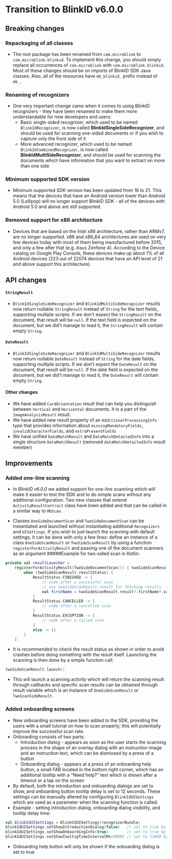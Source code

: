 # Transition to BlinkID v6.0.0
## Breaking changes
### Repackaging of all classes
- The root package has been renamed from `com.microblink` to `com.microblink.blinkid`. To implement this change, you should simply replace all occurrences of `com.microblink` with `com.microblink.blinkid`. Most of these changes should be on imports of BlinkID SDK Java classes. Also, all of the resources have `mb_blinkid_` prefix instead of `mb_`.

### Renaming of recognizers
- One very important change came when it comes to using BlinkID recognizers - they have been renamed to make them more understandable for new developers and users:
	- Basic single-sided recognizer, which used to be named `BlinkIdRecognizer`, is now called __BlinkIdSingleSideRecognizer__, and should be used for scanning one-sided documents or if you wish to capture only the front side of it
	- More advanced recognizer, which used to be named `BlinkIdCombinedRecognizer`, is now called __BlinkIdMultiSideRecognizer__, and should be used for scanning the documents which have information that you want to extract on more than one side

### Minimum supported SDK version
- Minimum supported SDK version has been updated from 16 to 21. This means that the devices that have an Android version lower than Android 5.0 (Lollipop) will no longer support BlinkID SDK - all of the devices with Android 5.0 and above are still supported.

### Removed support for x86 architecture
- Devices that are based on the Intel x86 architecture, rather than ARMv7, are no longer supported. x86 and x86_64 architectures are used on very few devices today with most of them being manufactured before 2015, and only a few after that (e.g. Asus Zenfone 4). According to the Device catalog on Google Play Console, these devices make up about 1% of all Android devices (223 out of 22074 devices that have an API level of 21 and above support this architecture).

## API changes
#### `StringResult`

- `BlinkIdSingleSideRecognizer` and `BlinkIdMultiSideRecognizer` results now return nullable `StringResult` instead of `String` for the text fields, supporting multiple scripts. If we don't expect the `StringResult` on the document, that result will be `null`. If the text field is expected on the document, but we did't manage to read it, the `StringResult` will contain empty `String`.  

#### `DateResult`
- `BlinkIdSingleSideRecognizer` and `BlinkIdMultiSideRecognizer` results now return nullable `DateResult` instead of `String` for the date fields, supporting multiple scripts. If we don't expect the `DateResult` on the document, that result will be `null`. If the date field is expected on the document, but we did't manage to read it, the `DateResult` will contain empty `String`.

#### Other changes
- We have added `CardOrientation` result that can help you distinguish between `Vertical` and `Horizontal` documents. It is a part of the `ImageAnalysisResult` result.
- We have added new result property of an `AdditionalProcessingInfo` type that provides information about `missingMandatoryFields`, `invalidCharacterFields`, and `extraPresentFields`
- We have unified `DataMatchResult` and `DataMatchDetailedInfo` into a single structure `DataMatchResult` (removed `dataMatchDetailedInfo` result member)

## Improvements

### Added one-line scanning
- In *BlinkID v6.0.0* we added support for one-line scanning which will make it easier to test the SDK and to do simple scans without any additional configuration. Two new classes that extend `ActivityResultContract` class have been added and that can be called in a similar way to `MbScan`.

- Classes `OneSideDocumentScan` and `TwoSideDocumentScan` can be instantiated and launched without instantiating additional `Recognizers` and `UISettings`. If you wish to just launch the scanning with default settings, it can be done with only a few lines: define an instance of a class `OneSideScanResult` or `TwoSideScanResult`  by using a function `registerForActivityResult` and passing one of the document scanners as an argument
#####Example for two-sided scan in Kotlin:
```kotlin
private val resultLauncher =
    registerForActivityResult(TwoSideDocumentScan()) { twoSideScanResult: TwoSideScanResult ->
        when (twoSideScanResult.resultStatus) {
            ResultStatus.FINISHED -> {
                // code after a successful scan
                // use twoSideScanResult.result for fetching results, for example:
                val firstName = twoSideScanResult.result?.firstName?.value()
            }
            ResultStatus.CANCELLED -> {
                // code after a cancelled scan
            }
            ResultStatus.EXCEPTION -> {
                // code after a failed scan
            }
            else -> {}
        }
    }
```
- It is recommended to check the result status as shown in order to avoid crashes before doing something with the result itself. Launching the scanning is then done by a simple function call:
 
```kotlin
twoSideScanResult.launch() 
```

- This will launch a scanning activity which will return the scanning result through callbacks and specific scan results can be obtained through result variable which is an instance of `OneSideScanResult` or `TwoScanSideResult`.

### Added onboarding screens
- New onboarding screens have been added to the SDK, providing the users with a small tutorial on how to scan properly; this will potentially improve the successful scan rate.
- Onboarding consists of two parts:
	- Introduction dialog - appears as soon as the user starts the scanning process in the shape of an overlay dialog with an instruction image and an instruction text, which can be dismissed by a press of a button
	- Onboarding dialog - appears at a press of an onboarding help button, a small FAB located in the bottom right corner, which has an additional tooltip with a "Need help?" text which is shown after a timeout or a tap on the screen
- By default, both the introduction and onboarding dialogs are set to show, and onboarding button tooltip delay is set to 12 seconds. These settings can be manually altered by configuring `BlinkIdUISettings` which are used as a parameter when the scanning function is called.
- Example - setting introduction dialog, onboarding dialog visibility, and tooltip delay time:

```kotlin
val blinkIdUISettings = BlinkIdUISettings(recognizerBundle)
blinkIdUISettings.setShowIntroductionDialog(false)   // set to true by default
blinkIdUISettings.setShowOnboardingInfo(true)        // set to true by default
blinkIdUISettings.setShowTooltipTimeIntervalMs(8000) // set to 12000 by default (in milliseconds)
```
- Onboarding help button will only be shown if the onboarding dialog is set to true
